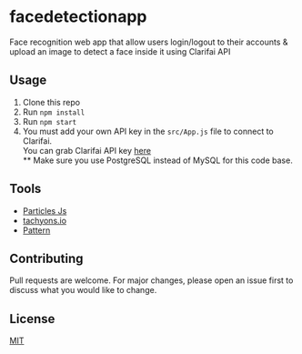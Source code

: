 # facedetectionapp
Face recognition web app that allow users login/logout to their accounts &amp; upload an image to detect a face inside it using Clarifai API

## Usage
1. Clone this repo
2. Run ```npm install```
3. Run ```npm start```
4. You must add your own API key in the ```src/App.js``` file to connect to Clarifai.<br>
You can grab Clarifai API key [here](https://www.clarifai.com/)<br>
** Make sure you use PostgreSQL instead of MySQL for this code base.

## Tools
- [Particles Js](https://www.npmjs.com/package/react-particles-js)
- [tachyons.io](https://tachyons.io/)
- [Pattern](https://leaverou.github.io/)

## Contributing
Pull requests are welcome. For major changes, please open an issue first to discuss what you would like to change.


## License
[MIT](https://choosealicense.com/licenses/mit/)
